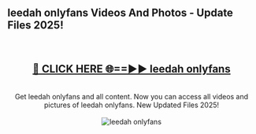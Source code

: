 <h2>leedah onlyfans Videos And Photos - Update Files 2025!</h2>
<br>
<div align="center">
<h2><a href="https://linkcuts.com/hfmhzwbr" rel="nofollow">🔴 CLICK HERE 🌐==►► leedah onlyfans</a></h2>
<br>
Get leedah onlyfans and all content. Now you can access all videos and pictures of leedah onlyfans. New Updated Files 2025!
<br>
<br>
<a href="https://linkcuts.com/hfmhzwbr" rel="nofollow" data-target="animated-image.originalLink"><img src="https://i.ibb.co.com/WyWwxjT/player-gif2.gif" alt="leedah onlyfans" style="max-width: 100%; display: inline-block;" data-target="animated-image.originalImage"></a>
</div>
<br>